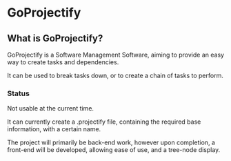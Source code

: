 ﻿# GoProjectify
 
## What is GoProjectify?
GoProjectify is a Software Management Software, aiming to provide an easy way to create tasks and dependencies.

It can be used to break tasks down, or to create a chain of tasks to perform.

### Status

Not usable at the current time.

It can currently create a .projectify file, containing the required base information, with a certain name.

The project will primarily be back-end work, however upon completion, a front-end will be developed, allowing ease of use, and a tree-node display.
